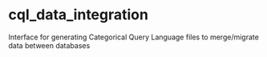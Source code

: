 # cql_data_integration
Interface for generating Categorical Query Language files to merge/migrate data between databases
